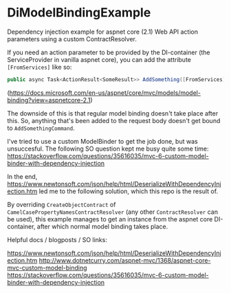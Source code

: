 # DiModelBindingExample
Dependency injection example for aspnet core (2.1) Web API action parameters using a custom ContractResolver.

If you need an action parameter to be provided by the DI-container (the ServiceProvider in vanilla aspnet core), you can add the attribute `[FromServices]` like so:
```csharp
public async Task<ActionResult<SomeResult>> AddSomething([FromServices] AddSomethingCommand)
```
(https://docs.microsoft.com/en-us/aspnet/core/mvc/models/model-binding?view=aspnetcore-2.1)

The downside of this is that regular model binding doesn't take place after this. So, anything that's been added to the request body doesn't get bound to `AddSomethingCommand`.

I've tried to use a custom ModelBinder to get the job done, but was unsuccesful. The following SO question kept me busy quite some time: https://stackoverflow.com/questions/35616035/mvc-6-custom-model-binder-with-dependency-injection

In the end, https://www.newtonsoft.com/json/help/html/DeserializeWithDependencyInjection.htm led me to the following solution, which this repo is the result of.

By overriding `CreateObjectContract` of `CamelCasePropertyNamesContractResolver` (any other `ContractResolver` can be used), 
this example manages to get an instance from the aspnet core DI-container, after which normal model binding takes place.



Helpful docs / blogposts / SO links:

https://www.newtonsoft.com/json/help/html/DeserializeWithDependencyInjection.htm
http://www.dotnetcurry.com/aspnet-mvc/1368/aspnet-core-mvc-custom-model-binding
https://stackoverflow.com/questions/35616035/mvc-6-custom-model-binder-with-dependency-injection
